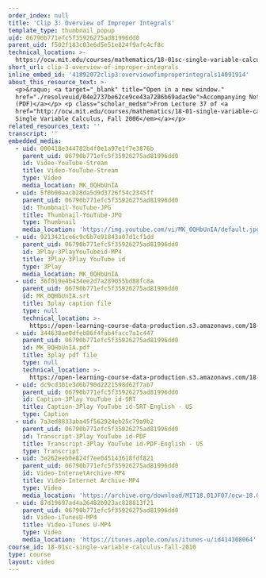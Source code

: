 ```yaml
---
order_index: null
title: 'Clip 3: Overview of Improper Integrals'
template_type: thumbnail_popup
uid: 06790b771efc5f35926275ad81996dd0
parent_uid: f502f183c03e6d5e51e824f9afc4cf8c
technical_location: >-
  https://ocw.mit.edu/courses/mathematics/18-01sc-single-variable-calculus-fall-2010/unit-5-exploring-the-infinite/part-a-lhospitals-rule-and-improper-integrals/session-93-indefinite-integrals-and-singularities/clip-3-overview-of-improper-integrals
short_url: clip-3-overview-of-improper-integrals
inline_embed_id: '41892072clip3:overviewofimproperintegrals14091914'
about_this_resource_text: >-
  <p>&raquo; <a target="_blank" title="Open in a new window."
  href="./resolveuid/04e2737be62ce9ce43a7286b69adac9e">Accompanying Notes
  (PDF)</a></p> <p class="scholar_medsm">From Lecture 37 of <a
  href="http://ocw.mit.edu/courses/mathematics/18-01-single-variable-calculus-fall-2006/video-lectures/"><em>18.01
  Single Variable Calculus, Fall 2006</em></a></p>
related_resources_text: ''
transcript: ''
embedded_media:
  - uid: 000418e344782b4f0e1a97e1f7e3876b
    parent_uid: 06790b771efc5f35926275ad81996dd0
    id: Video-YouTube-Stream
    title: Video-YouTube-Stream
    type: Video
    media_location: MK_0QHbUnIA
  - uid: 5f0b90aacb28da5d9d3726f54c2345ff
    parent_uid: 06790b771efc5f35926275ad81996dd0
    id: Thumbnail-YouTube-JPG
    title: Thumbnail-YouTube-JPG
    type: Thumbnail
    media_location: 'https://img.youtube.com/vi/MK_0QHbUnIA/default.jpg'
  - uid: 9213421ce6c9c6b7e91843a07d1cf1dd
    parent_uid: 06790b771efc5f35926275ad81996dd0
    id: 3Play-3PlayYouTubeid-MP4
    title: 3Play-3Play YouTube id
    type: 3Play
    media_location: MK_0QHbUnIA
  - uid: 36f019e4b434ee2d7a289055bd88fc8a
    parent_uid: 06790b771efc5f35926275ad81996dd0
    id: MK_0QHbUnIA.srt
    title: 3play caption file
    type: null
    technical_location: >-
      https://open-learning-course-data-production.s3.amazonaws.com/18-01sc-single-variable-calculus-fall-2010/8b5146a95622f30bb859412fdeaf1481_MK_0QHbUnIA.srt
  - uid: 344638ae0dfeb86f4fab4facc7a1c447
    parent_uid: 06790b771efc5f35926275ad81996dd0
    id: MK_0QHbUnIA.pdf
    title: 3play pdf file
    type: null
    technical_location: >-
      https://open-learning-course-data-production.s3.amazonaws.com/18-01sc-single-variable-calculus-fall-2010/bf88a10d266a9853df82d9ee4f5b821c_MK_0QHbUnIA.pdf
  - uid: dc9cd301e3d6b790d2221598d62f7ab7
    parent_uid: 06790b771efc5f35926275ad81996dd0
    id: Caption-3Play YouTube id-SRT
    title: Caption-3Play YouTube id-SRT-English - US
    type: Caption
  - uid: 7a3ed8833aba45f562924eb25c79a9b2
    parent_uid: 06790b771efc5f35926275ad81996dd0
    id: Transcript-3Play YouTube id-PDF
    title: Transcript-3Play YouTube id-PDF-English - US
    type: Transcript
  - uid: 3e262eeb0e824f7ee045143618fdf821
    parent_uid: 06790b771efc5f35926275ad81996dd0
    id: Video-InternetArchive-MP4
    title: Video-Internet Archive-MP4
    type: Video
    media_location: 'https://archive.org/download/MIT18.01JF07/ocw-18.01-f07-lec37_300k.mp4'
  - uid: 87d19697ad4a26482b923ac828813f21
    parent_uid: 06790b771efc5f35926275ad81996dd0
    id: Video-iTunesU-MP4
    title: Video-iTunes U-MP4
    type: Video
    media_location: 'https://itunes.apple.com/us/itunes-u/id414308064'
course_id: 18-01sc-single-variable-calculus-fall-2010
type: course
layout: video
---
```

